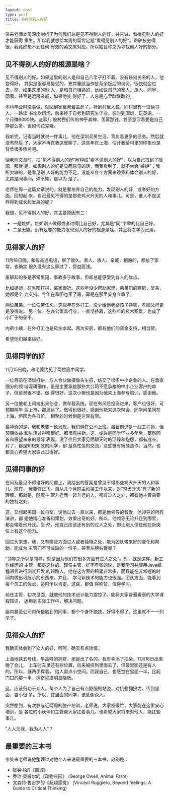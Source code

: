 ```yaml
---
layout: post
type: post
title: 看得见别人的好
---
```



笑来老师本周深度剖析了为何我们总是见不得别人的好，并告诫，看得见别人的好才能获得
重生。所以我就想给本周的留言定题“看得见别人的好”。黔驴技穷得很，我竟然想不到任何
有效的英文来对应，所以姑且称之为寻找他人好的部分。

## 见不得别人的好的根源是啥？

见不得别人的好。如果这里的别人是和自己八竿子打不着、没有任何关系的人，他变得好，
其实是很容易接受的，充其量就当作是茶余饭后的谈资，很快就会过去。然，如果这里的别
人，是和自己相熟的，比如说自己的家人、族人、同学、同事，甚至是远房亲戚，如果他变
得好了，人总是心里酸酸酸的。

本科毕业时没事做，就回到家里帮着盖房子。听到村里人说，同村里有一位读书人，一路读
书坎坎坷坷，后来终于自考到研究生毕业。彼时到深圳，玩英语，一个月赚8000块。这事儿
被村民们传的神乎其神，羡慕那钱，甚至意淫着要是自己挣那么多，该如何花完哦。

我听完，记得当时就说一件事儿，他在深圳买房生活，背负着更多的债务。然后就没有然后
了，大家不再在我这里聊了。这些年在上海，估计我给村里的印象也是背负很多债务吧。

读老师文章时，把“见不得别人的好”解释成“看不见别人的好”，以为自己找到了根源。那就
是，如果别人的好是显而易见的话，而我看到了，就不大会“嫉妒”；我所欠缺的，是看见别
人好的能力不足，没能从各个方面来观察和体会别人的好，尤其是同事间。殊不知，自以为
是了。

老师在周一这篇文章说的，就是要培养自己的能力，发现别人的好，或者好的方面。回想起
来，自己最见不得的是那些鸡犬升天的人和事儿。可是，谁人不是这样得到成长和发展的呢？

我想，见不得别人的好，其主要原因有二：

* 一是嫉妒。嫉妒别人做得或者过得比自己好，尤其是“同”字辈的比自己好。
* 二是无能。没有足够的能力发现别人的好的根源是啥，并且将之学为己用。

## 见得家人的好

11月18日晚，和母亲通电话，聊了很久。家人、族人、亲戚，相熟的，都拉了家常。也确实
很久没有这么聊过了，受益匪浅。

虽聊起的多是家常里短、事故多于故事，但却总能感受到各人的优点。

比如姐姐，在阜阳打拼，离家很近。这些年没少帮助家里，弟弟们的建房、娶亲，她都是全
力支持。今年在阜阳也买了房，算是在那里安身立命了。

两位弟弟。一位任劳任怨，这些年在外打工，没少给他老婆孩子挣钱，孝顺父母更是没得说。
另一位，在办公家具行业，一直坚持着，这些年的技术积累，也成了小厂子的骨干。

内弟小姨，在外打工也是风生水起。两次买房，都有他们的资金支持，相当赞。

希望他们越来越好。

## 见得同学的好

11月15日晚，和老婆约见了两位高中同学。

一位目前在深圳打拼，与人合伙做摄像头生意，结交了很多中小企业的人。在垂直细分的领
域深耕细作，虽是主要承接那些大公司不愿承接的中小企业客户的单子，但前景很不错。做
得很好。这次小聚也是因为他来上海参与培训，感谢他。

另一位被老上司拉出来创业，做车载系统。现在有风险投资进来，客户也很好，可预期两年
后上市，那发达了。做得也很好。感谢他能来这次聚会，同学间虽同在上海，但因为各自忙，
相聚的时候倒是非常有限。

最神奇的是，我和老婆一致发现，我们俩在公司上班，虽目前仍是一线工程师，但预期收益
和生活过得都很好。都很有拼劲。这，或许是同学毕业多年后，蓦然回首和展望未来的最好
表现。没了往日大家见面聊天时的浮躁和抱怨，都有成长。对了，都是知根知底的同学，都
是真性情的交流，没感觉有矫揉造作。当然，也都真心希望大家彼此过得好。

## 见得同事的好

在问及最见不得谁好的问题上，我给出的答案是曾见不得那些鸡犬升天的人和事儿。现在，
我要修正下。自从几个月前主动换工作以来，对“鸡犬升天”有了新的理解，那就是，随着主
管升迁而一起升迁的人，都有过人之处，都有他主管需要的独特之处。

这，又想起美国一位将军，说他过去一直以来，都是他领导的智囊，他领导的所有演讲，都
是他精心准备和策划，效果出奇的好。所以，他领导无论升迁到哪里，都会带着他升迁。当
然，他自己应该还有别的过人之处，即让别人信任他在新岗位上有这个能力。

回过头来想，我，又有哪些方面过人或者独特之处，能为团队带来好的变化和帮助，能成为
主管们不可或缺的一份子，甚至左膀右臂呢？

“领导之所以是领导，就是因为他们在很多方面有过人之处”。对，就是这样。新工作经历的
主管，都是这样的。现任主管，好不夸张的说，是我学习并使用Java编程语言进行测试开发
的领路人，他在这方面的积累非常多，而且能在非常短的时间内做出可展示的东西来。并且，
学习新技术的能力也很强。团队方面，能看到每个员工的优点，适时予以肯定。这些，都值
得称赞，值得学习。

前任主管，初次见面，就被他的技术设计能力震惊了。能将大家普遍看衰的大学课程知识，
运用到实际工作中，解决问题。

组内甚至公司内所接触到的同事，都个个身怀绝技，好得不得了。这里就不一一列举了。

## 见得众人的好

我确实体会到了众人的好，呵呵，确实有点矫情。

上海地铁五号线，早高峰的拥挤，那是出了名的。我有幸添了把柴。11月18日出来晚了会儿，
上车时车里还有些位置，后来被挤到里面去了，但最里面还是有人的。所以，就两手撑着，
给人留点小空间。而我自己，也感觉在里面一半，比起门口的那一半，拥挤程度明显降低。

这，应该归功于众人。每个人为了自己有点舒服的站姿，对抗些拥挤力，传到里面，要小很
多。所以，在里面的同学，该感谢众人。

突然想到，有次参与近两周的脱产培训，老师说，大家都很忙，大家能在这里安心培训，是
各位的小伙伴和主管帮大家扛着事儿。也希望大家将来对他人，能扛些事儿。

“人人为我，我为人人”？


## 最重要的三本书

李笑来老师说他整理过对他个人来说最重要的三本书，分别是：

* 钱钟书的《围城》
* 乔治·奥威尔的《动物庄园》 (George Owell, Animal Farm)
* 文森特·鲁吉罗的《超越感觉》 (Vincent Ruggiero, Beyond feelings: A Guide to
  Critical Thinking)
